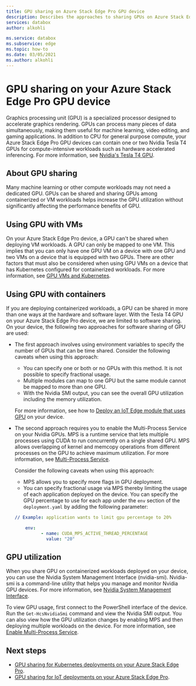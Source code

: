 ```yaml
---
title: GPU sharing on Azure Stack Edge Pro GPU device
description: Describes the approaches to sharing GPUs on Azure Stack Edge Pro GPU device.
services: databox
author: alkohli

ms.service: databox
ms.subservice: edge
ms.topic: how-to
ms.date: 03/05/2021
ms.author: alkohli
---
```


# GPU sharing on your Azure Stack Edge Pro GPU device

Graphics processing unit (GPU) is a specialized processor designed to accelerate graphics rendering. GPUs can process many pieces of data simultaneously, making them useful for machine learning, video editing, and gaming applications. In addition to CPU for general purpose compute, your Azure Stack Edge Pro GPU devices can contain one or two Nvidia Tesla T4 GPUs for compute-intensive workloads such as hardware accelerated inferencing. For more information, see [Nvidia's Tesla T4 GPU](https://www.nvidia.com/en-us/data-center/tesla-t4/).


## About GPU sharing

Many machine learning or other compute workloads may not need a dedicated GPU. GPUs can be shared and sharing GPUs among containerized or VM workloads helps increase the GPU utilization without significantly affecting the performance benefits of GPU.  

## Using GPU with VMs

On your Azure Stack Edge Pro device, a GPU can't be shared when deploying VM workloads. A GPU can only be mapped to one VM. This implies that you can only have one GPU VM on a device with one GPU and two VMs on a device that is equipped with two GPUs. There are other factors that must also be considered when using GPU VMs on a device that has Kubernetes configured for containerized workloads. For more information, see [GPU VMs and Kubernetes](azure-stack-edge-gpu-deploy-gpu-virtual-machine.md#gpu-vms-and-kubernetes).


## Using GPU with containers

If you are deploying containerized workloads, a GPU can be shared in more than one ways at the hardware and software layer. With the Tesla T4 GPU on your Azure Stack Edge Pro device, we are limited to software sharing. On your device, the following two approaches for software sharing of GPU are used: 

- The first approach involves using environment variables to specify the number of GPUs that can be time shared. Consider the following caveats when using this approach:

    - You can specify one or both or no GPUs with this method. It is not possible to specify fractional usage.
    - Multiple modules can map to one GPU but the same module cannot be mapped to more than one GPU.
    - With the Nvidia SMI output, you can see the overall GPU utilization including the memory utilization.
    
    For more information, see how to [Deploy an IoT Edge module that uses GPU](azure-stack-edge-gpu-configure-gpu-modules.md) on your device.

- The second approach requires you to enable the Multi-Process Service on your Nvidia GPUs. MPS  is  a runtime service that lets multiple processes using CUDA to run concurrently on a single shared GPU. MPS allows overlapping of kernel and memcopy operations from different processes on the GPU to achieve maximum utilization. For more information, see [Multi-Process Service](https://docs.nvidia.com/deploy/pdf/CUDA_Multi_Process_Service_Overview.pdf).

    Consider the following caveats when using this approach:
    
    - MPS allows you to specify more flags in GPU deployment.
    - You can specify fractional usage via MPS thereby limiting the usage of each application deployed on the device. You can specify the GPU percentage to use for each app under the `env` section of the `deployment.yaml` by adding the following parameter: 

    ```yml
    // Example: application wants to limit gpu percentage to 20%
    
    	env:
              - name: CUDA_MPS_ACTIVE_THREAD_PERCENTAGE 
                value: "20"    
    ```

## GPU utilization
 
When you share GPU on containerized workloads deployed on your device, you can use the Nvidia System Management Interface (nvidia-smi). Nvidia-smi is a command-line utility that helps you manage and monitor Nvidia GPU devices. For more information, see [Nvidia System Management Interface](https://developer.nvidia.com/nvidia-system-management-interface).

To view GPU usage, first connect to the PowerShell interface of the device. Run the `Get-HcsNvidiaSmi` command and view the Nvidia SMI output. You can also view how the GPU utilization changes by enabling MPS and then deploying multiple workloads on the device. For more information, see [Enable Multi-Process Service](azure-stack-edge-gpu-connect-powershell-interface.md#enable-multi-process-service-mps).


## Next steps

- [GPU sharing for Kubernetes deployments on your Azure Stack Edge Pro](azure-stack-edge-gpu-deploy-kubernetes-gpu-sharing.md).
- [GPU sharing for IoT deployments on your Azure Stack Edge Pro](azure-stack-edge-gpu-deploy-iot-edge-gpu-sharing.md).
